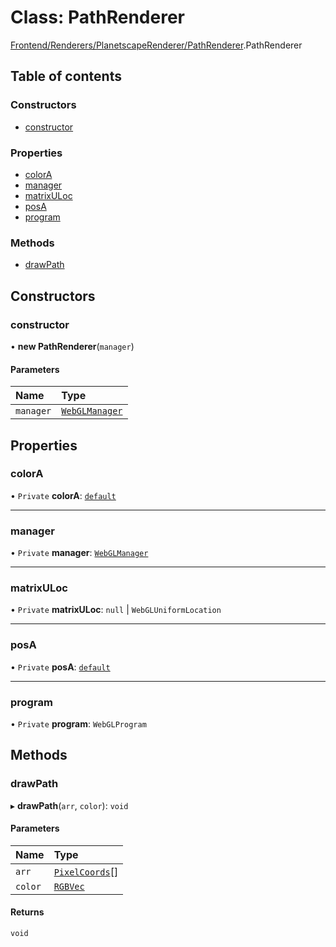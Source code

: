 # Class: PathRenderer

[Frontend/Renderers/PlanetscapeRenderer/PathRenderer](../modules/Frontend_Renderers_PlanetscapeRenderer_PathRenderer.md).PathRenderer

## Table of contents

### Constructors

- [constructor](Frontend_Renderers_PlanetscapeRenderer_PathRenderer.PathRenderer.md#constructor)

### Properties

- [colorA](Frontend_Renderers_PlanetscapeRenderer_PathRenderer.PathRenderer.md#colora)
- [manager](Frontend_Renderers_PlanetscapeRenderer_PathRenderer.PathRenderer.md#manager)
- [matrixULoc](Frontend_Renderers_PlanetscapeRenderer_PathRenderer.PathRenderer.md#matrixuloc)
- [posA](Frontend_Renderers_PlanetscapeRenderer_PathRenderer.PathRenderer.md#posa)
- [program](Frontend_Renderers_PlanetscapeRenderer_PathRenderer.PathRenderer.md#program)

### Methods

- [drawPath](Frontend_Renderers_PlanetscapeRenderer_PathRenderer.PathRenderer.md#drawpath)

## Constructors

### constructor

• **new PathRenderer**(`manager`)

#### Parameters

| Name      | Type                                                                                 |
| :-------- | :----------------------------------------------------------------------------------- |
| `manager` | [`WebGLManager`](Frontend_Renderers_GameRenderer_WebGL_WebGLManager.WebGLManager.md) |

## Properties

### colorA

• `Private` **colorA**: [`default`](Frontend_Renderers_GameRenderer_WebGL_AttribManager.default.md)

---

### manager

• `Private` **manager**: [`WebGLManager`](Frontend_Renderers_GameRenderer_WebGL_WebGLManager.WebGLManager.md)

---

### matrixULoc

• `Private` **matrixULoc**: `null` \| `WebGLUniformLocation`

---

### posA

• `Private` **posA**: [`default`](Frontend_Renderers_GameRenderer_WebGL_AttribManager.default.md)

---

### program

• `Private` **program**: `WebGLProgram`

## Methods

### drawPath

▸ **drawPath**(`arr`, `color`): `void`

#### Parameters

| Name    | Type                                                                         |
| :------ | :--------------------------------------------------------------------------- |
| `arr`   | [`PixelCoords`](../modules/Backend_Procedural_ProcgenUtils.md#pixelcoords)[] |
| `color` | [`RGBVec`](../modules/Frontend_Renderers_GameRenderer_EngineTypes.md#rgbvec) |

#### Returns

`void`
